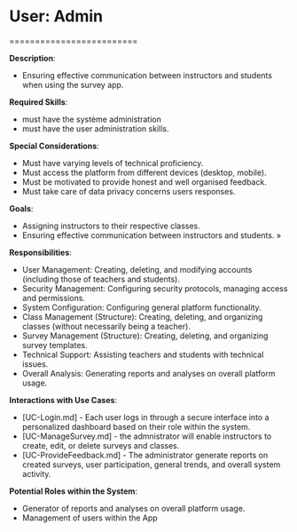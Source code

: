 # User: Admin
=========================

**Description**:  
* Ensuring effective communication between instructors and students when using the survey app. 

**Required Skills**:
* must have the système administration 
* must have the user administration skills.


**Special Considerations**:
* Must have varying levels of technical proficiency.
* Must access the platform from different devices (desktop, mobile).
* Must be motivated to provide honest and well organised feedback.
* Must take care of data privacy concerns users responses.

**Goals**:
* Assigning instructors to their respective classes. 
* Ensuring effective communication between instructors and students. »


**Responsibilities**:
* User Management: Creating, deleting, and modifying accounts (including those of teachers and students).
* Security Management: Configuring security protocols, managing access and permissions.
* System Configuration: Configuring general platform functionality.
* Class Management (Structure): Creating, deleting, and organizing classes (without necessarily being a teacher).
* Survey Management (Structure): Creating, deleting, and organizing survey templates.
* Technical Support: Assisting teachers and students with technical issues.
* Overall Analysis: Generating reports and analyses on overall platform usage.


**Interactions with Use Cases**:
* [UC-Login.md] - Each user logs in through a secure interface into a personalized dashboard based on their role within the system. 
* [UC-ManageSurvey.md] - the admnistrator will enable instructors to create, edit, or delete surveys and classes.
* [UC-ProvideFeedback.md] - The administrator generate reports on created surveys, user participation, general trends, and overall system activity.
   

**Potential Roles within the System**:
* Generator of reports and analyses on overall platform usage.
* Management of users within the App 



